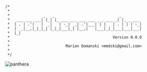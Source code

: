 ```
/*
 *
 *               _   _                             _
 *   ___ ___ ___| |_| |_ ___ ___ ___ ___ _ _ ___ _| |_ _ ___
 *  | . | .'|   |  _|   | -_|  _| .'|___| | |   | . | | | -_|
 *  |  _|__,|_|_|_| |_|_|___|_| |__,|   |___|_|_|___|___|___|
 *  |_|
 *                                              Version 0.0.0
 *
 *                         Marian Domanski <mmdski@gmail.com>
 *
 */
```

![panthera](https://upload.wikimedia.org/wikipedia/commons/5/52/Meyers_b12_s0658a.jpg)

